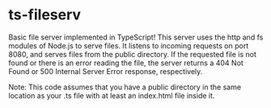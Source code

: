 # ts-fileserv
Basic file server implemented in TypeScript!
This server uses the http and fs modules of Node.js to serve files. It listens to incoming requests on port 8080, and serves files from the public directory. If the requested file is not found or there is an error reading the file, the server returns a 404 Not Found or 500 Internal Server Error response, respectively.

Note: This code assumes that you have a public directory in the same location as your .ts file with at least an index.html file inside it.
